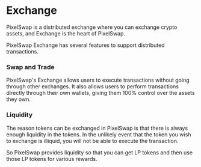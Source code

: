 # Exchange

PixelSwap is a distributed exchange where you can exchange crypto assets, and Exchange is the heart of PixelSwap.

PixelSwap Exchange has several features to support distributed transactions.

### Swap and Trade

PixelSwap's Exchange allows users to execute transactions without going through other exchanges. It also allows users to perform transactions directly through their own wallets, giving them 100% control over the assets they own.

### Liquidity

The reason tokens can be exchanged in PixelSwap is that there is always enough liquidity in the tokens. In the unlikely event that the token you wish to exchange is illiquid, you will not be able to execute the transaction.

So PixelSwap provides liquidity so that you can get LP tokens and then use those LP tokens for various rewards.
